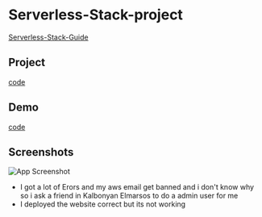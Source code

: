 # Serverless-Stack-project
[Serverless-Stack-Guide](https://serverless-stack.com/#guide)

## Project
[code](Serverless-project)

## Demo
[code](https://d1ujwi0dkfbmo5.cloudfront.net)
<br>
## Screenshots

![App Screenshot](https://via.placeholder.com/468x300?text=App+Screenshot+Here)


- I got a lot of Erors and my aws email get banned and i don't know why so i ask a friend in Kalbonyan Elmarsos to do a admin user for me
- I deployed the website correct but its not working 
